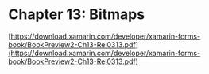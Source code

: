 # Chapter 13: Bitmaps #

[https://download.xamarin.com/developer/xamarin-forms-book/BookPreview2-Ch13-Rel0313.pdf](https://download.xamarin.com/developer/xamarin-forms-book/BookPreview2-Ch13-Rel0313.pdf)
